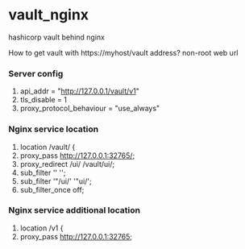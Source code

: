 # vault_nginx
hashicorp vault behind nginx


How to get vault with https://myhost/vault address? non-root web url


### Server config
1. api_addr = "http://127.0.0.1/vault/v1"  
2. tls_disable = 1  
3. proxy_protocol_behaviour = "use_always"  


### Nginx service location
1. location /vault/ {  
2. proxy_pass http://127.0.0.1:32765/;
3. proxy_redirect /ui/ /vault/ui/;
4. sub_filter '<head>' '<head><base href="/vault/">';  
5. sub_filter '"/ui/' '"ui/';  
6. sub_filter_once off;  


### Nginx service additional location
1. location /v1 {  
2. proxy_pass http://127.0.0.1:32765;
